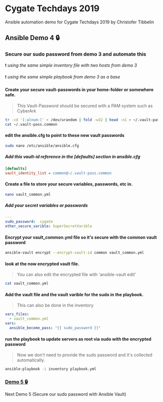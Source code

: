 # Cygate Techdays 2019
Ansible automation demo for Cygate Techdays 2019 by Christofer Tibbelin

## Ansible Demo 4 :lock:

### Secure our sudo password from demo 3 and automate this

:exclamation: *using the same simple inventory file with two hosts from demo 3*

:exclamation: *using the same simple playbook from demo 3 as a base*

#### Create your secure vault-passwords in your home-folder or somewhere safe.
> This Vault-Password should be secured with a PAM system such as CyberArk
```sh
tr -cd '[:alnum:]' < /dev/urandom | fold -w32 | head -n1 > ~/.vault-pass.common
cat ~/.vault-pass.common
```

#### edit the ansible.cfg to point to these new vault passwords
```sh
sudo nano /etc/ansible/ansible.cfg
```
#####   Add this vault-id reference in the [defaults] section in ansible.cfg
```INI
[defaults]
vault_identity_list = common@~/.vault-pass.common
```

#### Create a file to store your secure variables, passwords, etc in.
```sh
nano vault_common.yml
```
##### Add your secret variables or passwords
```YAML
---
sudo_password:  cygate
other_secure_varible: SuperSecretVarible
```

#### Encrypt your vault_common.yml file so it's secure with the common vault password
```sh
ansible-vault encrypt --encrypt-vault-id common vault_common.yml
```

#### look at the now encrypted vault file.
> You can also edit the encrypted file with 'ansible-vault edit'
```sh
cat vault_common.yml
```

#### Add the vault file and the vault varible for the sudo in the playbook.
> This can also be done in the inventory
```YAML
vars_files:
  - vault_common.yml
vars:
  ansible_become_pass: "{{ sudo_password }}"
```

#### run the playbook to update servers as root via sudo with the encrypted password
> Now we don't need to provide the sudo password and it's collected automatically.
```sh
ansible-playbook -i inventory playbook.yml
```

### [Demo 5 :lock:](../demo5/)
Next Demo 5 (Secure our sudo password with Ansible Vault)
